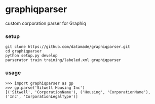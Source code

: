 # graphiqparser
custom corporation parser for Graphiq

### setup
```
git clone https://github.com/datamade/graphiqparser.git
cd graphiqparser
python setup.py develop
parserator train training/labeled.xml graphiqparser
```

### usage
```
>>> import graphiqparser as gp  
>>> gp.parse('Sitwell Housing Inc')
[('Sitwell', 'CorporationName'), ('Housing', 'CorporationName'), ('Inc', 'CorporationLegalType')]
```
